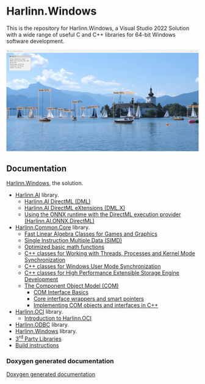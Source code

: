 ﻿# Harlinn.Windows

This is the repository for Harlinn.Windows, a Visual Studio 2022 Solution with a wide range of useful C and C++ libraries for 64-bit Windows software development. 

<img src="./Readme/Images/AI/DirectML/Yolo9/ObjectDetection.png" alt="Yolo v9" />

## Documentation

[Harlinn.Windows](https://harlinn.github.io/Cpp/Harlinn.Windows/Harlinn.Windows.html), the solution.
- [Harlinn.AI](https://harlinn.github.io/Cpp/Harlinn.Windows/Harlinn.AI/Harlinn.AI.html) library.
  - [Harlinn.AI DirectML (DML)](https://harlinn.github.io/Cpp/Harlinn.Windows/Harlinn.AI/Harlinn.AI.DML.html)
  - [Harlinn.AI DirectML eXtensions (DML.X)](https://harlinn.github.io/Cpp/Harlinn.Windows/Harlinn.AI/Harlinn.AI.DML.X.html)
  - [Using the ONNX runtime with the DirectML execution provider (Harlinn.AI.ONNX.DirectML)](https://harlinn.github.io/Cpp/Harlinn.Windows/Harlinn.AI/Harlinn.AI.ONNX.DirectML.html)
- [Harlinn.Common.Core](https://harlinn.github.io/Cpp/Harlinn.Windows/Harlinn.Common.Core/Harlinn.Common.Core.html) library.
  - [Fast Linear Algebra Classes for Games and Graphics](https://harlinn.github.io/Cpp/Cpp/Math/FastLinearAlgebra.html)
  - [Single Instruction Multiple Data (SIMD)](https://harlinn.github.io/Cpp/Cpp/Math/SimdOperations.html)
  - [Optimized basic math functions](https://harlinn.github.io/Cpp/Cpp/Math/BasicMath.html)
  - [C++ classes for Working with Threads, Processes and Kernel Mode Synchronization](https://harlinn.github.io/Cpp/Harlinn.Windows/Harlinn.Common.Core/WindowsSynchronization.html)
  - [C++ classes for Windows User Mode Synchronization](https://harlinn.github.io/Cpp/Harlinn.Windows/Harlinn.Common.Core/UserModeWindowsSynchronization.html)
  - [C++ classes for High Performance Extensible Storage Engine Development](https://harlinn.github.io/Cpp/Harlinn.Windows/Harlinn.Common.Core/ESE/EsePart1.html)
  - [The Component Object Model (COM)](https://harlinn.github.io/Cpp/Harlinn.Windows/Harlinn.Common.Core/COM/COM.html)
    - [COM Interface Basics](https://harlinn.github.io/Cpp/Harlinn.Windows/Harlinn.Common.Core/COM/COMInterfaceBasics.html)
    - [Core interface wrappers and smart pointers](https://harlinn.github.io/Cpp/Harlinn.Windows/Harlinn.Common.Core/COM/COMCoreWrappers.html)
    - [Implementing COM objects and interfaces in C++](https://harlinn.github.io/Cpp/Harlinn.Windows/Harlinn.Common.Core/COM/COMImplentingInterfaces.html)
- [Harlinn.OCI](https://harlinn.github.io/Cpp/Harlinn.Windows/Harlinn.OCI/Harlinn.OCI.html) library.
  - [Introduction to Harlinn.OCI](https://harlinn.github.io/Cpp/Harlinn.Windows/Harlinn.OCI/Harlinn.OCI.Introduction.html)
- [Harlinn.ODBC](https://harlinn.github.io/Cpp/Harlinn.Windows/Harlinn.ODBC/Harlinn.ODBC.html) library.
- [Harlinn.Windows](https://harlinn.github.io/Cpp/Harlinn.Windows/Harlinn.Windows/Harlinn.Windows.html) library.
- [3<sup>rd</sup> Party Libraries](https://harlinn.github.io/Cpp/Harlinn.Windows/3rdParty/3rdParty.html)
- [Build instructions](./Readme/Build.md)

### Doxygen generated documentation


[Doxygen generated documentation](https://harlinn.github.io/Doxygen/index.html)